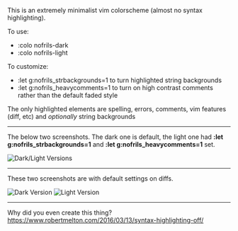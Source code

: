 This is an extremely minimalist vim colorscheme (almost no syntax highlighting).

To use:
- :colo nofrils-dark
- :colo nofrils-light

To customize:
- :let g:nofrils_strbackgrounds=1 to turn highlighted string backgrounds
- :let g:nofrils_heavycomments=1 to turn on high contrast comments rather than the default faded style

The only highlighted elements are spelling, errors, comments, vim features (diff, etc) and *optionally* string backgrounds

----

The below two screenshots.  The dark one is default, the light one had **:let g:nofrils_strbackgrounds=1** and **:let g:nofrils_heavycomments=1** set.

![Dark/Light Versions](http://i.imgur.com/WFTnVDk.png)

----

These two screenshots are with default settings on diffs.

![Dark Version](http://i.imgur.com/heBamCh.png)
![Light Version](http://i.imgur.com/RSMuzGh.png)

----

Why did you even create this thing?  https://www.robertmelton.com/2016/03/13/syntax-highlighting-off/
